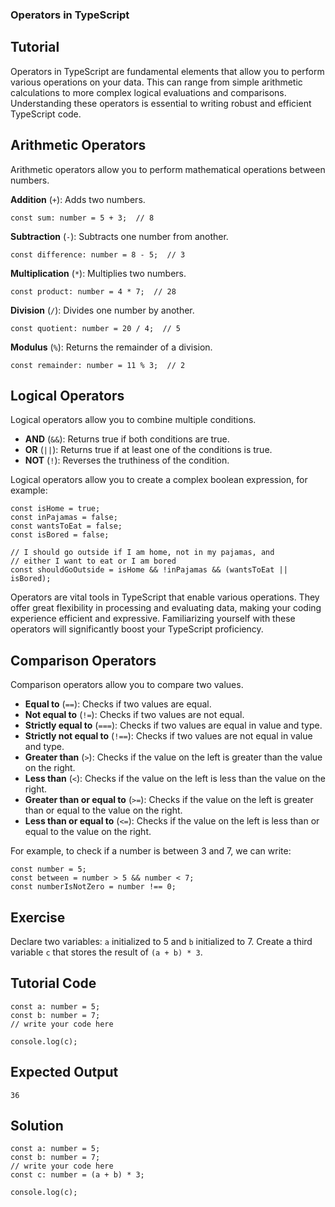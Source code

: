 ### Operators in TypeScript

Tutorial
-------
Operators in TypeScript are fundamental elements that allow you to perform various operations on your data. This can range from simple arithmetic calculations to more complex logical evaluations and comparisons. Understanding these operators is essential to writing robust and efficient TypeScript code.

Arithmetic Operators
-------
Arithmetic operators allow you to perform mathematical operations between numbers.

**Addition** (`+`): Adds two numbers.


    const sum: number = 5 + 3;  // 8


**Subtraction** (`-`): Subtracts one number from another.


    const difference: number = 8 - 5;  // 3


**Multiplication** (`*`): Multiplies two numbers.


    const product: number = 4 * 7;  // 28

**Division** (`/`): Divides one number by another.


    const quotient: number = 20 / 4;  // 5

**Modulus** (`%`): Returns the remainder of a division.


    const remainder: number = 11 % 3;  // 2


Logical Operators
---------------------
Logical operators allow you to combine multiple conditions.

- **AND** (`&&`): Returns true if both conditions are true.
- **OR** (`||`): Returns true if at least one of the conditions is true.
- **NOT** (`!`): Reverses the truthiness of the condition.

Logical operators allow you to create a complex boolean expression, for example:

    const isHome = true;
    const inPajamas = false;
    const wantsToEat = false;
    const isBored = false;

    // I should go outside if I am home, not in my pajamas, and 
    // either I want to eat or I am bored
    const shouldGoOutside = isHome && !inPajamas && (wantsToEat || isBored);

Operators are vital tools in TypeScript that enable various operations. They offer great flexibility in processing and evaluating data, making your coding experience efficient and expressive. Familiarizing yourself with these operators will significantly boost your TypeScript proficiency.


Comparison Operators
-------
Comparison operators allow you to compare two values.

- **Equal to** (`==`): Checks if two values are equal.
- **Not equal to** (`!=`): Checks if two values are not equal.
- **Strictly equal to** (`===`): Checks if two values are equal in value and type.
- **Strictly not equal to** (`!==`): Checks if two values are not equal in value and type.
- **Greater than** (`>`): Checks if the value on the left is greater than the value on the right.
- **Less than** (`<`): Checks if the value on the left is less than the value on the right.
- **Greater than or equal to** (`>=`): Checks if the value on the left is greater than or equal to the value on the right.
- **Less than or equal to** (`<=`): Checks if the value on the left is less than or equal to the value on the right.


For example, to check if a number is between 3 and 7, we can write:

    const number = 5;
    const between = number > 5 && number < 7;
    const numberIsNotZero = number !== 0;


Exercise
-------
Declare two variables: `a` initialized to 5 and `b` initialized to 7. Create a third variable `c` that stores the result of `(a + b) * 3`.

Tutorial Code
-------
    const a: number = 5;
    const b: number = 7;
    // write your code here

    console.log(c);

Expected Output
-------
    36

Solution
-------
    const a: number = 5;
    const b: number = 7;
    // write your code here
    const c: number = (a + b) * 3;

    console.log(c);
